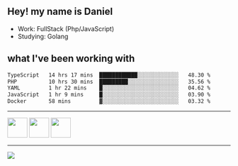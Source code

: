 ## Hey! my name is Daniel

- Work: FullStack (Php/JavaScript)
- Studying: Golang

## what I've been working with
<!--START_SECTION:waka-->

```txt
TypeScript   14 hrs 17 mins  ████████████░░░░░░░░░░░░░   48.30 %
PHP          10 hrs 30 mins  █████████░░░░░░░░░░░░░░░░   35.56 %
YAML         1 hr 22 mins    █░░░░░░░░░░░░░░░░░░░░░░░░   04.62 %
JavaScript   1 hr 9 mins     █░░░░░░░░░░░░░░░░░░░░░░░░   03.90 %
Docker       58 mins         ▓░░░░░░░░░░░░░░░░░░░░░░░░   03.32 %
```

<!--END_SECTION:waka-->
    

<hr>
<div>
    <img height="45" src="https://img.icons8.com/color/48/000000/nodejs.png"/>
    <img height="45" src="https://www.vectorlogo.zone/logos/golang/golang-ar21.svg">
    <img height="45" src="https://www.vectorlogo.zone/logos/nestjs/nestjs-icon.svg">
</div>
<hr>
<div>
    <a href="https://www.linkedin.com/in/daniel-lucas-bb7b82193/" target="_blank">
        <img src="https://img.shields.io/badge/LinkedIn-0077B5?style=for-the-badge&logo=linkedin&logoColor=white">
    </a>
</div>
